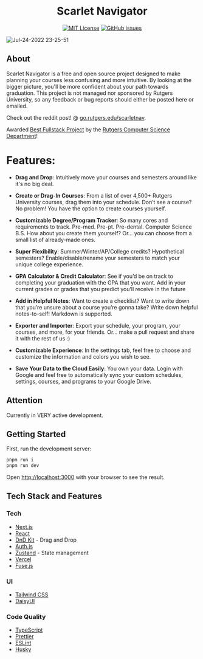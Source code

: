 <h1 align="center">Scarlet Navigator</h1>

<div align="center">

  <a href="">[![MIT License](https://img.shields.io/badge/License-MIT-green.svg)](https://choosealicense.com/licenses/mit/)</a>
  <a href="">[![GitHub issues](https://img.shields.io/github/issues/kevinmonisit/Scarlet-Navigator)](https://github.com/kevinmonisit/Scarlet-Navigator/issues)</a>
 
</div>

![Jul-24-2022 23-25-51](https://user-images.githubusercontent.com/7038712/183774963-b091457b-9010-4d57-8a66-e46ace5b7c76.gif)

## About
Scarlet Navigator is a free and open source project designed to make planning your courses less confusing and more intuitive. By looking at the bigger picture, you'll be more confident about your path towards graduation. This project is not managed nor sponsored by Rutgers University, so any feedback or bug reports should either be posted here or emailed.

Check out the reddit post! @ [go.rutgers.edu/scarletnav](https://go.rutgers.edu/scarletnav).

Awarded [Best Fullstack Project](https://github.com/kevinmonisit/Scarlet-Navigator/assets/7038712/f52cd55d-d7ec-4096-ae14-19067639d780) by the [Rutgers Computer Science Department](https://www.cs.rutgers.edu/)!

# Features:

- **Drag and Drop**: Intuitively move your courses and semesters around like it's no big deal.

- **Create or Drag-In Courses**: From a list of over 4,500+ Rutgers University courses, drag them into your schedule. Don’t see a course? No problem! You have the option to create courses yourself.

- **Customizable Degree/Program Tracker**: So many cores and requirements to track. Pre-med. Pre-pt. Pre-dental. Computer Science B.S. How about you create them yourself? Or… you can choose from a small list of already-made ones.

- **Super Flexibility**: Summer/Winter/AP/College credits? Hypothetical semesters? Enable/disable/rename your semesters to match your unique college experience.

- **GPA Calculator & Credit Calculator**: See if you’d be on track to completing your graduation with the GPA that you want. Add in your current grades or grades that you predict you’ll receive in the future
- **Add in Helpful Notes**: Want to create a checklist? Want to write down that you’re unsure about a course you’re gonna take? Write down helpful notes-to-self! Markdown is supported.

- **Exporter and Importer**: Export your schedule, your program, your courses, and more, for your friends. Or… make a pull request and share it with the rest of us :)

- **Customizable Experience**: In the settings tab, feel free to choose and customize the information and colors you wish to see.

- **Save Your Data to the Cloud Easily**: You own your data. Login with Google and feel free to automatically sync your custom schedules, settings, courses, and programs to your Google Drive.

## Attention

Currently in VERY active development.

## Getting Started

First, run the development server:

```bash
pnpm run i
pnpm run dev
```

Open [http://localhost:3000](http://localhost:3000) with your browser to see the result.

## Tech Stack and Features

### Tech

- [Next.js](Next.js)
- [React]()
- [DnD Kit]() - Drag and Drop
- [Auth.js]()
- [Zustand](https://github.com/pmndrs/zustand) - State management
- [Vercel]()
- [Fuse.js]()

### UI

- [Tailwind CSS]()
- [DaisyUI]()

### Code Quality

- [TypeScript](Typescript)
- [Prettier](Prettier)
- [ESLint](ESLint)
- [Husky]()
